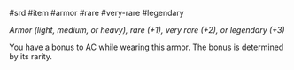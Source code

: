  #srd #item #armor #rare #very-rare #legendary 

*Armor (light, medium, or heavy), rare (+1), very rare (+2), or legendary (+3)*

You have a bonus to AC while wearing this armor. The bonus is determined by its rarity.
